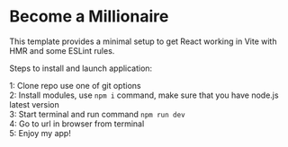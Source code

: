 # Become a Millionaire

This template provides a minimal setup to get React working in Vite with HMR and some ESLint rules.

Steps to install and launch application:

1: Clone repo use one of git options  
2: Install modules, use `npm i` command, make sure that you have node.js latest version  
3: Start terminal and run command `npm run dev`  
4: Go to url in browser from terminal  
5: Enjoy my app!
